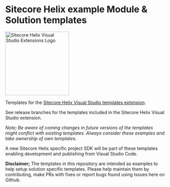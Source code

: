 # Sitecore Helix example Module & Solution templates

<img alt="Sitecore Helix Visual Studio Extensions Logo" src="https://github.com/LaubPlusCo/LaubPlusCo.Helix.VsTemplates/raw/master/Logo/vs.helix.2.png" width="200">

Templates for the [Sitecore Helix Visual Studio templates extension](https://github.com/LaubPlusCo/LaubPlusCo.Helix.VsTemplates/).

See release branches for the templates included in the Sitecore Helix Visual Studio extension.  

_Note; Be aware of coming changes in future versions of the templates might conflict with existing templates. Always consider these examples and take ownership of own templates._  

A new Sitecore Helix specific project SDK will be part of these templates enabling development and publishing from Visual Studio Code.  

**Disclaimer;** The templates in this repository are intended as examples to help setup solution specific templates. Please help maintain them by contributing, make PRs with fixes or report bugs found using Issues here on Github.
